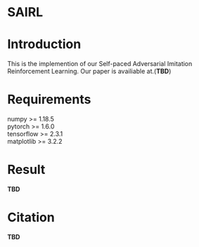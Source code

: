 # SAIRL
# Introduction
This is the implemention of our Self-paced Adversarial Imitation Reinforcement Learning. Our paper is availiable at.(__TBD__)

# Requirements
numpy >= 1.18.5 <br />
pytorch >= 1.6.0 <br />
tensorflow >= 2.3.1 <br />
matplotlib >= 3.2.2 <br />

# Result
__TBD__

# Citation
__TBD__
